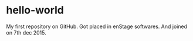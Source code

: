 # hello-world
My first repository on GitHub.
Got placed in enStage softwares.
And joined on 7th dec 2015.
